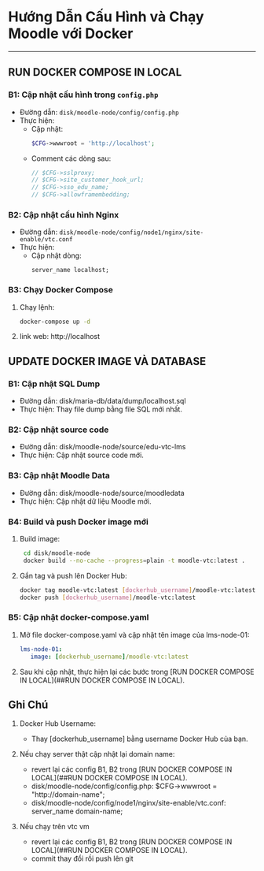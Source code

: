 # Hướng Dẫn Cấu Hình và Chạy Moodle với Docker

---

## RUN DOCKER COMPOSE IN LOCAL

### B1: Cập nhật cấu hình trong `config.php`
- Đường dẫn: `disk/moodle-node/config/config.php`
- Thực hiện:
  - Cập nhật:
    ```php
    $CFG->wwwroot = 'http://localhost';
    ```
  - Comment các dòng sau:
    ```php
    // $CFG->sslproxy;
    // $CFG->site_customer_hook_url;
    // $CFG->sso_edu_name;
    // $CFG->allowframembedding;
    ```

### B2: Cập nhật cấu hình Nginx
- Đường dẫn: `disk/moodle-node/config/node1/nginx/site-enable/vtc.conf`
- Thực hiện:
  - Cập nhật dòng:
    ```nginx
    server_name localhost;
    ```

### B3: Chạy Docker Compose
1. Chạy lệnh:
   ```bash
   docker-compose up -d
   ```
2. link web: http://localhost


## UPDATE DOCKER IMAGE VÀ DATABASE

### B1: Cập nhật SQL Dump
- Đường dẫn: disk/maria-db/data/dump/localhost.sql
- Thực hiện: Thay file dump bằng file SQL mới nhất.
### B2: Cập nhật source code
- Đường dẫn: disk/moodle-node/source/edu-vtc-lms
- Thực hiện: Cập nhật source code mới.
### B3: Cập nhật Moodle Data
- Đường dẫn: disk/moodle-node/source/moodledata
- Thực hiện: Cập nhật dữ liệu Moodle mới.
### B4: Build và push Docker image mới
1. Build image:
   ```bash
    cd disk/moodle-node
    docker build --no-cache --progress=plain -t moodle-vtc:latest .
   ```
2. Gắn tag và push lên Docker Hub:
   ```bash
   docker tag moodle-vtc:latest [dockerhub_username]/moodle-vtc:latest
   docker push [dockerhub_username]/moodle-vtc:latest
   ```
### B5: Cập nhật docker-compose.yaml
1. Mở file docker-compose.yaml và cập nhật tên image của lms-node-01:
   ```yaml
   lms-node-01:
      image: [dockerhub_username]/moodle-vtc:latest
   ```
2. Sau khi cập nhật, thực hiện lại các bước trong [RUN DOCKER COMPOSE IN LOCAL](##RUN DOCKER COMPOSE IN LOCAL).



## Ghi Chú
1. Docker Hub Username:
   - Thay [dockerhub_username] bằng username Docker Hub của bạn.
   
2. Nếu chạy server thật cập nhật lại domain name:
   - revert lại các config B1, B2 trong [RUN DOCKER COMPOSE IN LOCAL](##RUN DOCKER COMPOSE IN LOCAL).
   - disk/moodle-node/config/config.php: $CFG->wwwroot = "http://domain-name";
   - disk/moodle-node/config/node1/nginx/site-enable/vtc.conf: server_name domain-name; 
   
3. Nếu chạy trên vtc vm
   - revert lại các config B1, B2 trong [RUN DOCKER COMPOSE IN LOCAL](##RUN DOCKER COMPOSE IN LOCAL).
   - commit thay đổi rồi push lên git
  
